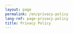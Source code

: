 ```yaml
---
layout: page
permalink: /en/privacy-policy
lang-ref: page-privacy-policy
title: Privacy Policy
---
```


